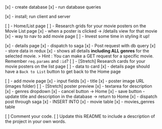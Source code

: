 [x] - create database
[x] - run database queries

[x] - install; run client and server

[ ] - Home/List page
  [ ] - Research grids for your movie posters on the Movie List page
  [x] - when a poster is clicked -> /details view for that movie
  [x] - way to nav to add movie page
  [ ] - Invest some time in styling it up!
  
[x] - details page
  [x] - dispatch to saga
  [x] - Post request with db query
  [x] - store data in redux
  [x] - shows all details **including ALL genres** for the selected movie. 
    > Hint : You can make a GET request for a specific movie. Remember `req.params` and `:id`?
  [ ] - [Stretch] Research cards for your movie posters on the list page
    [ ] - data to card
  [x] - details page should have a `Back to List` button to get back to the Home page

[ ] - add movie page
  [x] - input fields
    [x] - title
    [x] - poster image URL (images folder)
      [ ] - [Stretch] poster preview
    [x] - textarea for description
    [x] - genres dropdown
  [x] - cancel button -> Home
  [x] - save button - update title and description in the database -> return to Home
    [x] - dispatch post through saga
    [x] - INSERT INTO
      [x] - movie table
      [x] - movies_genres table

[ ] Comment your code.
[ ] Update this README to include a description of the project in your own words.